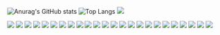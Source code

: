 ![Anurag's GitHub stats](https://github-readme-stats.vercel.app/api?username=poetryofcode&show_icons=true&theme=radical)
![Top Langs](https://github-readme-stats.vercel.app/api/top-langs/?username=poetryofcode&layout=compact&theme=radical)
![](https://leetcard.jacoblin.cool/poetryofcode?theme=radical&font=Roboto)
<div class="display:flex">
<img src="https://img.shields.io/badge/html-orange?style=for-the-badge&logo=html&logoColor=white"/>
<img src="https://img.shields.io/badge/CSS-blue?style=for-the-badge&logo=CSS&logoColor=white"/>
<img src="https://img.shields.io/badge/Scss-palevioletred?style=for-the-badge&logo=scss&logoColor=white"/>
<img src="https://img.shields.io/badge/JS-yellow?style=for-the-badge&logo=javascript&logoColor=black"/>
<img src="https://img.shields.io/badge/React-black?style=for-the-badge&logo=react&logoColor=blue"/>
<img src="https://img.shields.io/badge/Typescript-blue?style=for-the-badge&logo=typescript&logoColor=white"/>
<img src="https://img.shields.io/badge/Storybook-pink?style=for-the-badge&logo=storybook&logoColor=white"/>
<img src="https://img.shields.io/badge/Tailwind CSS-skyblue?style=for-the-badge&logo=tailwindcss&logoColor=blue"/>
<img src="https://img.shields.io/badge/Radix-lavender?style=for-the-badge&logo=radixui&logoColor=black"/>
<img src="https://img.shields.io/badge/Next.js-lightgray?style=for-the-badge&logo=Next.js&logoColor=black"/>
<img src="https://img.shields.io/badge/Jest-indigo?style=for-the-badge&logo=jest&logoColor=red"/>
<img src="https://img.shields.io/badge/Figma-black?style=for-the-badge&logo=figma&logoColor=lightgreen"/>
<img src="https://img.shields.io/badge/Node.js-grey?style=for-the-badge&logo=node.js&logoColor=lightgreen"/>
<img src="https://img.shields.io/badge/C++-blue?style=for-the-badge&logo=C++&logoColor=blue"/>
<img src="https://img.shields.io/badge/Java-purple?style=for-the-badge&logo=java&logoColor=blue"/>
<img src="https://img.shields.io/badge/Socket.io-white?style=for-the-badge&logo=socket.io&logoColor=black"/>
<img src="https://img.shields.io/badge/PHP-slateblue?style=for-the-badge&logo=php&logoColor=white"/>
<img src="https://img.shields.io/badge/MySQL-lavender?style=for-the-badge&logo=mysql&logoColor=blue"/>
<img src="https://img.shields.io/badge/JQuery-silver?style=for-the-badge&logo=jquery&logoColor=blue"/>
<img src="https://img.shields.io/badge/Gulp-red?style=for-the-badge&logo=gulp&logoColor=white"/>
<img src="https://img.shields.io/badge/TanStack-mint?style=for-the-badge&logoColor=coral&color=98FF98"/>
<img src="https://img.shields.io/badge/RTK--Query-midnightblue?style=for-the-badge&logo=redux&logoColor=purple"/>
<img src="https://img.shields.io/badge/Graphql-beige?style=for-the-badge&logo=graphql&logoColor=pink"/>
<img src="https://img.shields.io/badge/MongoDB-darkgreen?style=for-the-badge&logo=mongodb&logoColor=white"/>
</div>
